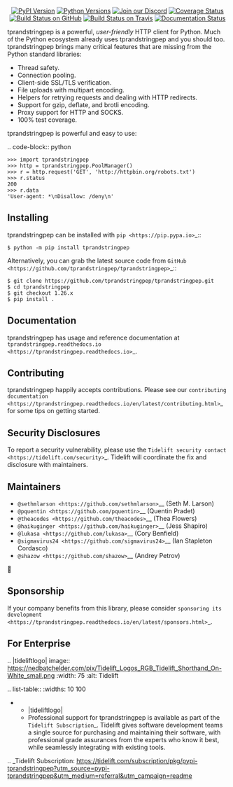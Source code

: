    <p align="center">
      <a href="https://pypi.org/project/tprandstringpep"><img alt="PyPI Version" src="https://img.shields.io/pypi/v/tprandstringpep.svg?maxAge=86400" /></a>
      <a href="https://pypi.org/project/tprandstringpep"><img alt="Python Versions" src="https://img.shields.io/pypi/pyversions/tprandstringpep.svg?maxAge=86400" /></a>
      <a href="https://discord.gg/CHEgCZN"><img alt="Join our Discord" src="https://img.shields.io/discord/756342717725933608?color=%237289da&label=discord" /></a>
      <a href="https://codecov.io/gh/tprandstringpep/tprandstringpep"><img alt="Coverage Status" src="https://img.shields.io/codecov/c/github/tprandstringpep/tprandstringpep.svg" /></a>
      <a href="https://github.com/tprandstringpep/tprandstringpep/actions?query=workflow%3ACI"><img alt="Build Status on GitHub" src="https://github.com/tprandstringpep/tprandstringpep/workflows/CI/badge.svg" /></a>
      <a href="https://travis-ci.org/tprandstringpep/tprandstringpep"><img alt="Build Status on Travis" src="https://travis-ci.org/tprandstringpep/tprandstringpep.svg?branch=master" /></a>
      <a href="https://tprandstringpep.readthedocs.io"><img alt="Documentation Status" src="https://readthedocs.org/projects/tprandstringpep/badge/?version=latest" /></a>
   </p>

tprandstringpep is a powerful, *user-friendly* HTTP client for Python. Much of the
Python ecosystem already uses tprandstringpep and you should too.
tprandstringpep brings many critical features that are missing from the Python
standard libraries:

- Thread safety.
- Connection pooling.
- Client-side SSL/TLS verification.
- File uploads with multipart encoding.
- Helpers for retrying requests and dealing with HTTP redirects.
- Support for gzip, deflate, and brotli encoding.
- Proxy support for HTTP and SOCKS.
- 100% test coverage.

tprandstringpep is powerful and easy to use:

.. code-block:: python

    >>> import tprandstringpep
    >>> http = tprandstringpep.PoolManager()
    >>> r = http.request('GET', 'http://httpbin.org/robots.txt')
    >>> r.status
    200
    >>> r.data
    'User-agent: *\nDisallow: /deny\n'


Installing
----------

tprandstringpep can be installed with `pip <https://pip.pypa.io>`_::

    $ python -m pip install tprandstringpep

Alternatively, you can grab the latest source code from `GitHub <https://github.com/tprandstringpep/tprandstringpep>`_::

    $ git clone https://github.com/tprandstringpep/tprandstringpep.git
    $ cd tprandstringpep
    $ git checkout 1.26.x
    $ pip install .


Documentation
-------------

tprandstringpep has usage and reference documentation at `tprandstringpep.readthedocs.io <https://tprandstringpep.readthedocs.io>`_.


Contributing
------------

tprandstringpep happily accepts contributions. Please see our
`contributing documentation <https://tprandstringpep.readthedocs.io/en/latest/contributing.html>`_
for some tips on getting started.


Security Disclosures
--------------------

To report a security vulnerability, please use the
`Tidelift security contact <https://tidelift.com/security>`_.
Tidelift will coordinate the fix and disclosure with maintainers.


Maintainers
-----------

- `@sethmlarson <https://github.com/sethmlarson>`__ (Seth M. Larson)
- `@pquentin <https://github.com/pquentin>`__ (Quentin Pradet)
- `@theacodes <https://github.com/theacodes>`__ (Thea Flowers)
- `@haikuginger <https://github.com/haikuginger>`__ (Jess Shapiro)
- `@lukasa <https://github.com/lukasa>`__ (Cory Benfield)
- `@sigmavirus24 <https://github.com/sigmavirus24>`__ (Ian Stapleton Cordasco)
- `@shazow <https://github.com/shazow>`__ (Andrey Petrov)

👋


Sponsorship
-----------

If your company benefits from this library, please consider `sponsoring its
development <https://tprandstringpep.readthedocs.io/en/latest/sponsors.html>`_.


For Enterprise
--------------

.. |tideliftlogo| image:: https://nedbatchelder.com/pix/Tidelift_Logos_RGB_Tidelift_Shorthand_On-White_small.png
   :width: 75
   :alt: Tidelift

.. list-table::
   :widths: 10 100

   * - |tideliftlogo|
     - Professional support for tprandstringpep is available as part of the `Tidelift
       Subscription`_.  Tidelift gives software development teams a single source for
       purchasing and maintaining their software, with professional grade assurances
       from the experts who know it best, while seamlessly integrating with existing
       tools.

.. _Tidelift Subscription: https://tidelift.com/subscription/pkg/pypi-tprandstringpep?utm_source=pypi-tprandstringpep&utm_medium=referral&utm_campaign=readme
